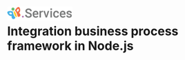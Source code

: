 # <img src="https://github.com/pip-services/pip-services/raw/master/design/Logo.png" alt="Pip.Services Logo" style="max-width:30%"> <br/> Integration business process framework in Node.js

<!-- This is Processes microservice from Pip.Services library. 
It stores Processes between internally and external service

The microservice currently supports the following deployment options:
* Deployment platforms: Standalone Process, Seneca
* External APIs: HTTP/REST
* Persistence: Flat Files, MongoDB

This microservice has no dependencies on other microservices.

<a name="links"></a> Quick Links:

* [Download Links](doc/Downloads.md)
* [Development Guide](doc/Development.md)
* [Configuration Guide](doc/Configuration.md)
* [Deployment Guide](doc/Deployment.md)
* Client SDKs
  - [Node.js SDK](https://github.com/pip-services/pip-libs-processes-node)
* Communication Protocols
  - [HTTP Version 1](doc/HttpProtocolV1.md)
 

## Contract

Logical contract of the microservice is presented below. For physical implementation (HTTP/REST, Thrift, Seneca, Lambda, etc.),
please, refer to documentation of the specific protocol.

```typescript
class MappingV1 implements IStringIdentifiable {
    
    public id:string;
    public collection: string;
    public internal_id: string;
    public external_id: string;
    public expiration_time: Date;

}

interface IProcessesController {
    getCollectionNames(correlationId: string, callback: (err: any, items: Array<string>) => void);
    getProcesses(correlationId: string, filter: FilterParams, paging: PagingParams, callback: (err: any, page: DataPage<MappingV1>) => void);
    addMapping(correlationId: string, collection: string, internalId: string, externalId: string, timeToLive: number, callback: (err: any) => void);
    mapToExternal(correlationId: string, collection: string, internalId: string, callback: (err: any, externalId: string) => void);
    mapToInternal(correlationId: string, collection: string, externalId: string, callback: (err: any, internalId: string) => void);
    deleteMapping(correlationId: string, collection: string, internalId: string, externalId: string, callback: (err: any) => void);
    deleteExpiredProcesses(correlationId: string, callback: (err: any) => void);
}
```

## Download

Right now the only way to get the microservice is to check it out directly from github repository
```bash
git clone git@github.com:pip-services-integration/pip-services-processes-node.git
```

Pip.Service team is working to implement packaging and make stable releases available for your 
as zip downloadable archieves.

## Run

Add **config.yml** file to the root of the microservice folder and set configuration parameters.
As the starting point you can use example configuration from **config.example.yml** file. 

Example of microservice configuration
```yaml
- descriptor: "pip-services-container:container-info:default:default:1.0"
  name: "pip-services-processes"
  description: "Processes microservice"

- descriptor: "pip-services-commons:logger:console:default:1.0"
  level: "trace"

- descriptor: "pip-services-processes:persistence:file:default:1.0"
  path: "./data/processes.json"

- descriptor: "pip-services-processes:controller:default:default:1.0"

- descriptor: "pip-services-processes:service:http:default:1.0"
  connection:
    protocol: "http"
    host: "0.0.0.0"
    port: 8080
```
 
For more information on the microservice configuration see [Configuration Guide](Configuration.md).

Start the microservice using the command:
```bash
node run
```

## Use

The easiest way to work with the microservice is to use client SDK. 
The complete list of available client SDKs for different languages is listed in the [Quick Links](#links)

If you use Node.js then you should add dependency to the client SDK into **package.json** file of your project
```javascript
{
    ...
    "dependencies": {
        ....
        "pip-libs-processes-node": "^1.0.*",
        ...
    }
}
```


## Acknowledgements

This microservice was created and currently maintained by *Sergey Seroukhov*. -->
